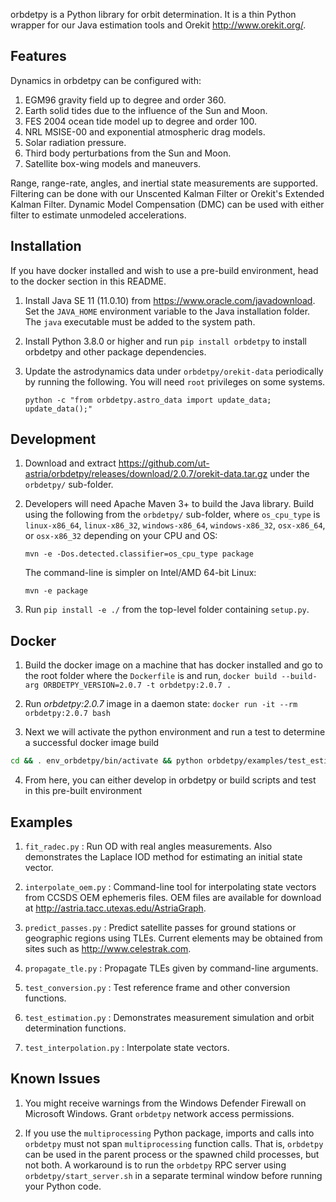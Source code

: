 orbdetpy is a Python library for orbit determination. It is a thin
Python wrapper for our Java estimation tools and Orekit <http://www.orekit.org/>.

Features
--------

Dynamics in orbdetpy can be configured with:

1. EGM96 gravity field up to degree and order 360.
2. Earth solid tides due to the influence of the Sun and Moon.
3. FES 2004 ocean tide model up to degree and order 100.
4. NRL MSISE-00 and exponential atmospheric drag models.
5. Solar radiation pressure.
6. Third body perturbations from the Sun and Moon.
7. Satellite box-wing models and maneuvers.

Range, range-rate, angles, and inertial state measurements are supported.
Filtering can be done with our Unscented Kalman Filter or Orekit's Extended
Kalman Filter. Dynamic Model Compensation (DMC) can be used with either
filter to estimate unmodeled accelerations.

Installation
------------

If you have docker installed and wish to use a pre-build environment, head to the docker section in this README.

1. Install Java SE 11 (11.0.10) from <https://www.oracle.com/javadownload>.
   Set the `JAVA_HOME` environment variable to the Java installation
   folder. The `java` executable must be added to the system path.

2. Install Python 3.8.0 or higher and run `pip install orbdetpy` to install
   orbdetpy and other package dependencies.

3. Update the astrodynamics data under `orbdetpy/orekit-data` periodically by
   running the following. You will need `root` privileges on some systems.

   `python -c "from orbdetpy.astro_data import update_data; update_data();"`

Development
-----------

1. Download and extract <https://github.com/ut-astria/orbdetpy/releases/download/2.0.7/orekit-data.tar.gz>
   under the `orbdetpy/` sub-folder.

2. Developers will need Apache Maven 3+ to build the Java library. Build
   using the following from the `orbdetpy/` sub-folder, where `os_cpu_type` is
   `linux-x86_64`, `linux-x86_32`, `windows-x86_64`, `windows-x86_32`,
   `osx-x86_64`, or `osx-x86_32` depending on your CPU and OS:

   `mvn -e -Dos.detected.classifier=os_cpu_type package`

   The command-line is simpler on Intel/AMD 64-bit Linux:

   `mvn -e package`

3. Run `pip install -e ./` from the top-level folder containing `setup.py`.

Docker
------

1. Build the docker image on a machine that has docker installed and go to the root folder where the `Dockerfile` is and run, `docker build --build-arg ORBDETPY_VERSION=2.0.7 -t orbdetpy:2.0.7 .`

2. Run *orbdetpy:2.0.7* image in a daemon state: `docker run -it --rm orbdetpy:2.0.7 bash`

3. Next we will activate the python environment and run a test to determine a successful docker image build

```bash
cd && . env_orbdetpy/bin/activate && python orbdetpy/examples/test_estimation.py
```

4. From here, you can either develop in orbdetpy or build scripts and test in this pre-built environment

Examples
--------

1. `fit_radec.py` : Run OD with real angles measurements. Also demonstrates
   the Laplace IOD method for estimating an initial state vector.

2. `interpolate_oem.py` : Command-line tool for interpolating state vectors
   from CCSDS OEM ephemeris files. OEM files are available for download at
   <http://astria.tacc.utexas.edu/AstriaGraph>.

3. `predict_passes.py` : Predict satellite passes for ground stations or
   geographic regions using TLEs. Current elements may be obtained from
   sites such as <http://www.celestrak.com>.

4. `propagate_tle.py` : Propagate TLEs given by command-line arguments.

5. `test_conversion.py` : Test reference frame and other conversion functions.

6. `test_estimation.py` : Demonstrates measurement simulation and orbit
   determination functions.

7. `test_interpolation.py` : Interpolate state vectors.

Known Issues
------------

1. You might receive warnings from the Windows Defender Firewall on Microsoft
   Windows. Grant `orbdetpy` network access permissions.

2. If you use the `multiprocessing` Python package, imports and calls into
   `orbdetpy` must not span `multiprocessing` function calls. That is, `orbdetpy`
   can be used in the parent process or the spawned child processes, but not both.
   A workaround is to run the `orbdetpy` RPC server using `orbdetpy/start_server.sh`
   in a separate terminal window before running your Python code.
